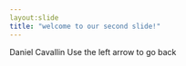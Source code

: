 ```yaml
---
layout:slide
title: "welcome to our second slide!"
---
```

Daniel Cavallin
Use the left arrow to go back
